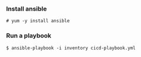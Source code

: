 ### Install ansible
```
# yum -y install ansible
```
### Run a playbook
```
$ ansible-playbook -i inventory cicd-playbook.yml
```
